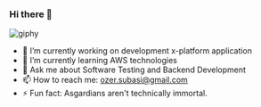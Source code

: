 ### Hi there 👋

![giphy](https://media.giphy.com/media/E8c4TnAjt7uAo/giphy.gif)

- 🔭 I’m currently working on development x-platform application
- 🌱 I’m currently learning AWS technologies
- 💬 Ask me about Software Testing and Backend Development
- 📫 How to reach me: ozer.subasi@gmail.com
- ⚡ Fun fact: Asgardians aren't technically immortal.
